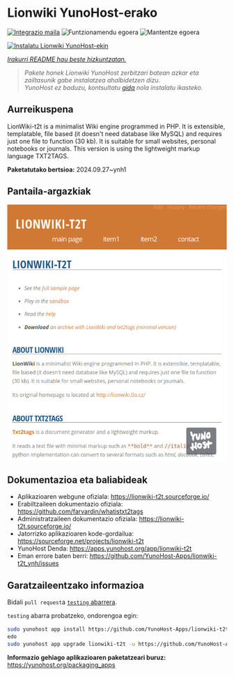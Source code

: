 <!--
Ohart ongi: README hau automatikoki sortu da <https://github.com/YunoHost/apps/tree/master/tools/readme_generator>ri esker
EZ editatu eskuz.
-->

# Lionwiki YunoHost-erako

[![Integrazio maila](https://dash.yunohost.org/integration/lionwiki-t2t.svg)](https://ci-apps.yunohost.org/ci/apps/lionwiki-t2t/) ![Funtzionamendu egoera](https://ci-apps.yunohost.org/ci/badges/lionwiki-t2t.status.svg) ![Mantentze egoera](https://ci-apps.yunohost.org/ci/badges/lionwiki-t2t.maintain.svg)

[![Instalatu Lionwiki YunoHost-ekin](https://install-app.yunohost.org/install-with-yunohost.svg)](https://install-app.yunohost.org/?app=lionwiki-t2t)

*[Irakurri README hau beste hizkuntzatan.](./ALL_README.md)*

> *Pakete honek Lionwiki YunoHost zerbitzari batean azkar eta zailtasunik gabe instalatzea ahalbidetzen dizu.*  
> *YunoHost ez baduzu, kontsultatu [gida](https://yunohost.org/install) nola instalatu ikasteko.*

## Aurreikuspena

LionWiki-t2t is a minimalist Wiki engine programmed in PHP. It is extensible, templatable, file based (it doesn't need database like MySQL) and requires just one file to function (30 kb). It is suitable for small websites, personal notebooks or journals. This version is using the lightweight markup language TXT2TAGS.


**Paketatutako bertsioa:** 2024.09.27~ynh1

## Pantaila-argazkiak

![Lionwiki(r)en pantaila-argazkia](./doc/screenshots/screenshot_lionwikit2t.png)

## Dokumentazioa eta baliabideak

- Aplikazioaren webgune ofiziala: <https://lionwiki-t2t.sourceforge.io/>
- Erabiltzaileen dokumentazio ofiziala: <https://github.com/farvardin/whatistxt2tags>
- Administratzaileen dokumentazio ofiziala: <https://lionwiki-t2t.sourceforge.io/>
- Jatorrizko aplikazioaren kode-gordailua: <https://sourceforge.net/projects/lionwiki-t2t>
- YunoHost Denda: <https://apps.yunohost.org/app/lionwiki-t2t>
- Eman errore baten berri: <https://github.com/YunoHost-Apps/lionwiki-t2t_ynh/issues>

## Garatzaileentzako informazioa

Bidali `pull request`a [`testing` abarrera](https://github.com/YunoHost-Apps/lionwiki-t2t_ynh/tree/testing).

`testing` abarra probatzeko, ondorengoa egin:

```bash
sudo yunohost app install https://github.com/YunoHost-Apps/lionwiki-t2t_ynh/tree/testing --debug
edo
sudo yunohost app upgrade lionwiki-t2t -u https://github.com/YunoHost-Apps/lionwiki-t2t_ynh/tree/testing --debug
```

**Informazio gehiago aplikazioaren paketatzeari buruz:** <https://yunohost.org/packaging_apps>

